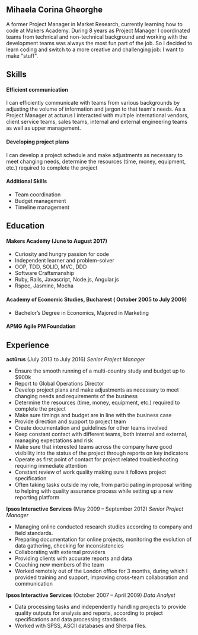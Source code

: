 ## Mihaela Corina Gheorghe

A former Project Manager in Market Research, currently learning how to code at Makers Academy. During 8 years as Project Manager I coordinated teams from technical and non-technical background and working with the development teams was always the most fun part of the job. So I decided to learn coding and switch to a more creative and challenging job: I want to make "stuff".

## Skills

#### Efficient communication

I can efficiently communicate with teams from various backgrounds by adjusting the volume of information and jargon to that team's needs. As a Project Manager at acturus I interacted with multiple international vendors, client service teams, sales teams, internal and external engineering teams as well as upper management.

#### Developing project plans 

I can develop a project schedule and make adjustments as necessary to meet changing needs, determine the resources (time, money, equipment, etc.) required to complete the project

#### Additional Skills
- Team coordination
- Budget management
- Timeline management 

## Education

#### Makers Academy (June to August 2017)

- Curiosity and hungry passion for code
- Independent learner and problem-solver
- OOP, TDD, SOLID, MVC, DDD
- Software Craftsmanship
- Ruby, Rails, Javascript, Node.js, Angular.js
- Rspec, Jasmine, Mocha

#### Academy of Economic Studies, Bucharest ( October 2005 to July 2009)

- Bachelor’s Degree in Economics, Majored in Marketing

#### APMG Agile PM Foundation 

## Experience

**actûrus** (July 2013 to July 2016)
*Senior Project Manager*

- Ensure the smooth running of a multi-country study and budget up to $900k
- Report to Global Operations Director
- Develop project plans and make adjustments as necessary to meet changing needs and requirements of the business
- Determine the resources (time, money, equipment, etc.) required to complete the project
- Make sure timings and budget are in line with the business case
- Provide direction and support to project team
- Create documentation and guidelines for other teams involved
- Keep constant contact with different teams, both internal and external, managing expectations and risk
- Make sure that interested teams across the company have good visibility into the status of the project through reports on key indicators
- Operate as first point of contact for project related troubleshooting requiring immediate attention
- Constant review of work quality making sure it follows project specification
- Often taking tasks outside my role, from participating in proposal writing to helping with quality assurance process while setting up a new reporting platform

**Ipsos Interactive Services** (May 2009 – September 2012)
*Senior Project Manager*

- Managing online conducted research studies according to company and field standards.
- Preparing documentation for online projects, monitoring the evolution of data gathering, checking for inconsistencies
- Collaborating with external providers
- Providing clients with accurate reports and data
- Coaching new members of the team
- Worked remotely out of the London office for 3 months, during which I provided training and support, improving cross-team collaboration and communication

**Ipsos Interactive Services** (October 2007 – April 2009)
*Data Analyst*

- Data processing tasks and independently handling projects to provide quality outputs for analysis and reports, according to project specifications and data processing standards.
- Worked with SPSS, ASCII databases and Sherpa files.
